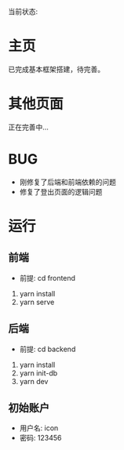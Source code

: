 当前状态:

# 主页
已完成基本框架搭建，待完善。

# 其他页面
正在完善中...

# BUG
- 刚修复了后端和前端依赖的问题
- 修复了登出页面的逻辑问题

# 运行
## 前端
* 前提: cd frontend
1. yarn install
2. yarn serve

## 后端
* 前提: cd backend
1. yarn install
2. yarn init-db
3. yarn dev

## 初始账户
- 用户名: icon
- 密码: 123456
